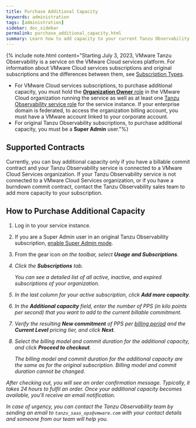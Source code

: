 ```yaml
---
title: Purchase Additional Capacity
keywords: administration
tags: [administration]
sidebar: doc_sidebar
permalink: purchase_additional_capacity.html
summary: Learn how to add capacity to your current Tanzu Observability (formerly known as VMware Aria Operations for Applications) subscription.
---
```


{% include note.html content="Starting July 3, 2023, VMware Tanzu Observability is a service on the VMware Cloud services platform. For information about VMware Cloud services subscriptions and original subscriptions and the differences between them, see [Subscription Types](subscriptions-differences.html).<br/>
- For VMware Cloud services subscriptions, to purchase additional capacity, you must hold the [**Organization Owner** role](csp_getting_started.html#whats-a-vmware-cloud-organization-role) in the VMware Cloud organization running the service as well as at least one [Tanzu Observability service role](csp_users_roles.html#operations-for-applications-service-roles-built-in) for the service instance. If your enterprise domain is federated, to access the organization billing account, you must have a VMware account linked to your corporate account.<br/>
- For original Tanzu Observability subscriptions, to purchase additional capacity, you must be a **Super Admin** user."%}

## Supported Contracts

Currently, you can buy additional capacity only if you have a billable commit contract and your Tanzu Observability service is connected to a VMware Cloud Services organization. If your Tanzu Observability service is not connected to a VMware Cloud Services organization, or if you have a burndown commit contract, contact the Tanzu Observability sales team to add more capacity to your subscription.

## How to Purchase Additional Capacity

1. Log in to your service instance.
1. If you are a Super Admin user in an original Tanzu Observability subscription, [enable Super Admin mode](users_account_managing.html#enable-or-disable-super-admin-mode).
1. From the gear icon <i class="fa fa-cog"/> on the toolbar, select **Usage and Subscriptions**.
1. Click the **Subscriptions** tab.

    You can see a detailed list of all active, inactive, and expired subscriptions of your organization.
1. In the last column for your active subscription, click **Add more capacity**.
1. In the **Additional capacity** field, enter the number of PPS (in kilo points per second) that you want to add to the current billable commitment.
1. Verify the resulting **New commitment** of PPS per [billing period](glossary.html#b) and the **Current Level** pricing tier, and click **Next**.
1. Select the billing model and commit duration for the additional capacity, and click **Proceed to checkout**.

    The billing model and commit duration for the additional capacity are the same as for the original subscription. Billing model and commit duration cannot be changed.

After checking out, you will see an order confirmation message. Typically, it takes 24 hours to fulfil an order. Once your additional capacity becomes available, you'll receive an email notification. 

In case of urgency, you can contact the Tanzu Observability team by sending an email to `tanzu_saas_ops@vmware.com` with your contact details and someone from our team will help you.

